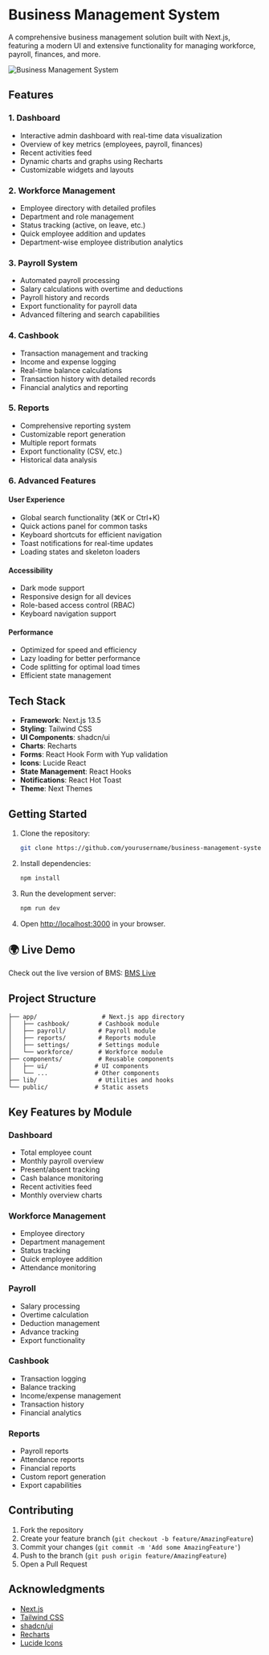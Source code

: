 # Business Management System

A comprehensive business management solution built with Next.js, featuring a modern UI and extensive functionality for managing workforce, payroll, finances, and more.

![Business Management System](https://i.postimg.cc/4N9S6KBS/ksdh.png)

## Features

### 1. Dashboard
- Interactive admin dashboard with real-time data visualization
- Overview of key metrics (employees, payroll, finances)
- Recent activities feed
- Dynamic charts and graphs using Recharts
- Customizable widgets and layouts

### 2. Workforce Management
- Employee directory with detailed profiles
- Department and role management
- Status tracking (active, on leave, etc.)
- Quick employee addition and updates
- Department-wise employee distribution analytics

### 3. Payroll System
- Automated payroll processing
- Salary calculations with overtime and deductions
- Payroll history and records
- Export functionality for payroll data
- Advanced filtering and search capabilities

### 4. Cashbook
- Transaction management and tracking
- Income and expense logging
- Real-time balance calculations
- Transaction history with detailed records
- Financial analytics and reporting

### 5. Reports
- Comprehensive reporting system
- Customizable report generation
- Multiple report formats
- Export functionality (CSV, etc.)
- Historical data analysis

### 6. Advanced Features

#### User Experience
- Global search functionality (⌘K or Ctrl+K)
- Quick actions panel for common tasks
- Keyboard shortcuts for efficient navigation
- Toast notifications for real-time updates
- Loading states and skeleton loaders

#### Accessibility
- Dark mode support
- Responsive design for all devices
- Role-based access control (RBAC)
- Keyboard navigation support

#### Performance
- Optimized for speed and efficiency
- Lazy loading for better performance
- Code splitting for optimal load times
- Efficient state management

## Tech Stack

- **Framework**: Next.js 13.5
- **Styling**: Tailwind CSS
- **UI Components**: shadcn/ui
- **Charts**: Recharts
- **Forms**: React Hook Form with Yup validation
- **Icons**: Lucide React
- **State Management**: React Hooks
- **Notifications**: React Hot Toast
- **Theme**: Next Themes

## Getting Started

1. Clone the repository:
   ```bash
   git clone https://github.com/yourusername/business-management-system.git
   ```

2. Install dependencies:
   ```bash
   npm install
   ```

3. Run the development server:
   ```bash
   npm run dev
   ```

4. Open [http://localhost:3000](http://localhost:3000) in your browser.

## 🌍 Live Demo

Check out the live version of BMS: [BMS Live](https://business-management-system-partha.netlify.app/)

## Project Structure

```
├── app/                  # Next.js app directory
│   ├── cashbook/        # Cashbook module
│   ├── payroll/         # Payroll module
│   ├── reports/         # Reports module
│   ├── settings/        # Settings module
│   └── workforce/       # Workforce module
├── components/          # Reusable components
│   ├── ui/             # UI components
│   └── ...             # Other components
├── lib/                 # Utilities and hooks
└── public/             # Static assets
```

## Key Features by Module

### Dashboard
- Total employee count
- Monthly payroll overview
- Present/absent tracking
- Cash balance monitoring
- Recent activities feed
- Monthly overview charts

### Workforce Management
- Employee directory
- Department management
- Status tracking
- Quick employee addition
- Attendance monitoring

### Payroll
- Salary processing
- Overtime calculation
- Deduction management
- Advance tracking
- Export functionality

### Cashbook
- Transaction logging
- Balance tracking
- Income/expense management
- Transaction history
- Financial analytics

### Reports
- Payroll reports
- Attendance reports
- Financial reports
- Custom report generation
- Export capabilities

## Contributing

1. Fork the repository
2. Create your feature branch (`git checkout -b feature/AmazingFeature`)
3. Commit your changes (`git commit -m 'Add some AmazingFeature'`)
4. Push to the branch (`git push origin feature/AmazingFeature`)
5. Open a Pull Request


## Acknowledgments

- [Next.js](https://nextjs.org/)
- [Tailwind CSS](https://tailwindcss.com/)
- [shadcn/ui](https://ui.shadcn.com/)
- [Recharts](https://recharts.org/)
- [Lucide Icons](https://lucide.dev/)
